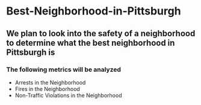 # Best-Neighborhood-in-Pittsburgh

## We plan to look into the safety of a neighborhood to determine what the best neighborhood in Pittsburgh is

### The following metrics will be analyzed

* Arrests in the Neighborhood
* Fires in the Neighborhood
* Non-Traffic Violations in the Neighborhood